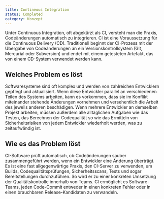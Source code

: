 ```yaml
---
title: Contineous Integration
status: Completed
category: Konzept
---
```



Unter Continuous Integration, oft abgekürzt als CI, versteht man die Praxis, Codeänderungen automatisch zu integrieren. 
CI ist eine Voraussetzung für die Continuous Delivery (CD). 
Traditionell beginnt der CI-Prozess mit der Übergabe von Codeänderungen an ein Versionskontrollsystem (Git, Mercurial oder Subversion) 
und endet mit einem getesteten Artefakt, das von einem CD-System verwendet werden kann.  

## Welches Problem es löst

Softwaresysteme sind oft komplex und werden von zahlreichen Entwicklern gepflegt und aktualisiert. 
Wenn diese Entwickler parallel an verschiedenen Teilen des Systems arbeiten, kann es vorkommen, dass sie im Konflikt miteinander stehende Änderungen vornehmen und versehentlich die Arbeit des jeweils anderen beschädigen. 
Wenn mehrere Entwickler an demselben Projekt arbeiten, müssen außerdem alle alltäglichen Aufgaben wie das Testen, 
das Berechnen der Codequalität so wie das Ermitteln von Sicherheitsrisiken von jedem Entwickler wiederholt werden, was zu zeitaufwändig ist.

## Wie es das Problem löst

CI-Software prüft automatisch, ob Codeänderungen sauber zusammengeführt werden, wenn ein Entwickler eine Änderung überträgt. 
Es ist eine fast allgegenwärtige Praxis, den CI-Server zu verwenden, um Builds, Codequalitätsprüfungen, Sicherheitsscans, Tests und sogar Bereitstellungen durchzuführen. 
So wird er zu einer konkreten Umsetzung der Qualitätskontrolle innerhalb von Teams. 
CI ermöglicht es Software-Teams, jeden Code-Commit entweder in einen konkreten Fehler oder in einen brauchbaren Release-Kandidaten zu verwandeln.
